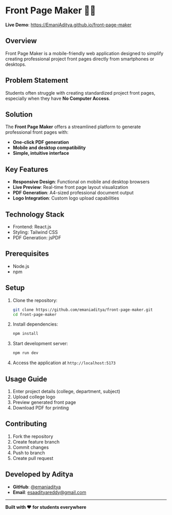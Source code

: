 # Front Page Maker 🎨📄

**Live Demo**: https://EmaniAditya.github.io/front-page-maker

## Overview

Front Page Maker is a mobile-friendly web application designed to simplify creating professional project front pages directly from smartphones or desktops.

## Problem Statement

Students often struggle with creating standardized project front pages, especially when they have **No Computer Access**.

## Solution

The **Front Page Maker** offers a streamlined platform to generate professional front pages with:
- **One-click PDF generation**
- **Mobile and desktop compatibility**
- **Simple, intuitive interface**

## Key Features

- **Responsive Design**: Functional on mobile and desktop browsers
- **Live Preview**: Real-time front page layout visualization
- **PDF Generation**: A4-sized professional document output
- **Logo Integration**: Custom logo upload capabilities

## Technology Stack

- Frontend: React.js
- Styling: Tailwind CSS
- PDF Generation: jsPDF

## Prerequisites

- Node.js
- npm

## Setup

1. Clone the repository:
   ```bash
   git clone https://github.com/emaniaditya/front-page-maker.git
   cd front-page-maker
   ```

2. Install dependencies:
   ```bash
   npm install
   ```

3. Start development server:
   ```bash
   npm run dev
   ```

4. Access the application at `http://localhost:5173`

## Usage Guide

1. Enter project details (college, department, subject)
2. Upload college logo
3. Preview generated front page
4. Download PDF for printing

## Contributing

1. Fork the repository
2. Create feature branch
3. Commit changes
4. Push to branch
5. Create pull request

## Developed by Aditya
- **GitHub**: [@emaniaditya](https://github.com/emaniaditya)
- **Email**: esaadityareddy@gmail.com

---

**Built with ❤️ for students everywhere**